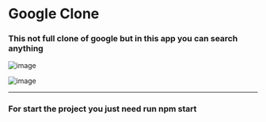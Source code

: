 # Google Clone
### This not full clone of google but in this app you can search anything 

![image](https://user-images.githubusercontent.com/106008744/226157219-dd60b911-1d23-4381-8f73-dfbc823c8dd6.png)


![image](https://user-images.githubusercontent.com/106008744/226157228-6825c062-6631-461a-aded-4faccea1eb8d.png)

-------
### For start the project you just need run **npm start**
